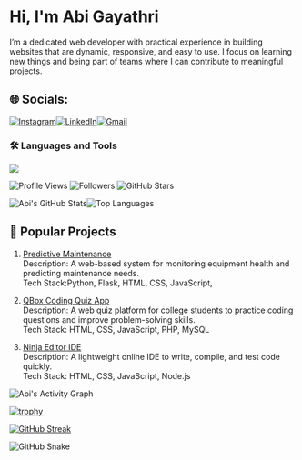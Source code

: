 # Hi, I'm Abi Gayathri 
I’m a dedicated web developer with practical experience in building websites that are dynamic, responsive, and easy to use.
I focus on learning new things and being part of teams where I can contribute to meaningful projects.


## 🌐 Socials:
[![Instagram](https://img.shields.io/badge/Instagram-%23E4405F.svg?style=flat-square&logo=instagram&logoColor=white)](https://www.instagram.com/ab_biie._/)[![LinkedIn](https://img.shields.io/badge/LinkedIn-%230077B5.svg?style=flat-square&logo=linkedin&logoColor=white)](https://www.linkedin.com/in/abi-gayathri-pavalathrowvathan-a555472a3/)[![Gmail](https://img.shields.io/badge/Gmail-abigayathri23@gmail.com-DB4437?style=flat-square&logo=gmail&logoColor=white)](mailto:abigayathri23@gmail.com)



### 🛠️ Languages and Tools
<p align="left">
  <img src="https://skillicons.dev/icons?i=html,css,js,react,php,mysql,python,java,git,github,vscode" />
</p>


![Profile Views](https://komarev.com/ghpvc/?username=abigayathri23&color=ff69b4&style=flat-square) ![Followers](https://img.shields.io/github/followers/abigayathri23?color=ff69b4&label=Followers&style=flat-square) ![GitHub Stars](https://img.shields.io/github/stars/abigayathri23?color=ff69b4&label=Stars&style=flat-square)




![Abi's GitHub Stats](https://github-readme-stats.vercel.app/api?username=abigayathri23&show_icons=true&count_private=true&include_all_commits=true&theme=radical)![Top Languages](https://github-readme-stats.vercel.app/api/top-langs/?username=abigayathri23&layout=compact&hide=html,css&theme=radical)

## 🚀 Popular Projects

1. [Predictive Maintenance](https://github.com/abigayathri23/Predictive-Maintanace)  
Description: A web-based system for monitoring equipment health and predicting maintenance needs.  
Tech Stack:Python, Flask, HTML, CSS, JavaScript,

2. [QBox Coding Quiz App](https://github.com/abigayathri23/QBox)  
Description: A web quiz platform for college students to practice coding questions and improve problem-solving skills.  
Tech Stack: HTML, CSS, JavaScript, PHP, MySQL  

 3. [Ninja Editor IDE](https://github.com/Srihari-Prasath/Ninja-Editor-IDE)  
Description: A lightweight online IDE to write, compile, and test code quickly.  
Tech Stack: HTML, CSS, JavaScript, Node.js  




![Abi's Activity Graph](https://github-readme-activity-graph.vercel.app/graph?username=abigayathri23&theme=tokyo-night)

<!-- Trophy (from github-profile-trophy) -->
[![trophy](https://github-profile-trophy.vercel.app/?username=abigayathri23&theme=onedark&margin-w=10&margin-h=10&no-bg=true&no-frame=true)](https://github.com/ryo-ma/github-profile-trophy)

<!-- Streak stats (from github-readme-streak-stats) -->
[![GitHub Streak](https://github-readme-streak-stats.herokuapp.com?user=YOUR_GITHUB_USERNAME&theme=dark)](https://git.io/streak-stats)


![GitHub Snake](https://raw.githubusercontent.com/abigayathri23/abigayathri23/output/github-contribution-grid-snake.svg#gh-dark-mode-only)


